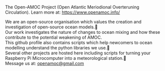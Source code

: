 The Open-AMOC Project (Open Atlantic Meriodional Overteruning Circulation). Learn more at: https://www.openamoc.info/  
  
We are an open-source organisation which values the creation and investigation of open-source ocean models.:ocean:  
Our work investigates the nature of changes to ocean mixing and how these contribute to the potential weakening of AMOC.  
This github profile also contains scripts which help newcomers to ocean modelling understand the python libraries we use.:wrench:  
Several other projects are hosted here including scripts for turning your Raspberry Pi Microcomputer into a meteorological station.:high_brightness:  
Message us at: openamoc@gmail.com

